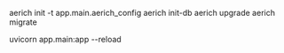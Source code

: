 aerich init -t app.main.aerich_config
aerich init-db
aerich upgrade
aerich migrate

uvicorn app.main:app --reload